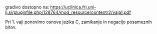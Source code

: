 gradivo dostopno na:
https://ucilnica.fri.uni-lj.si/pluginfile.php/128764/mod_resource/content/2/vaja1.pdf

Pri 1. vaji ponovimo osnove jezika C, zamikanje in negacijo posameznih bitov.
